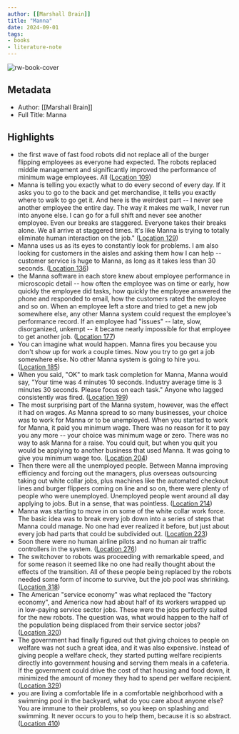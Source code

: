 ```yaml
---
author: [[Marshall Brain]]
title: "Manna"
date: 2024-09-01
tags: 
- books
- literature-note
---
```

![rw-book-cover](https://images-na.ssl-images-amazon.com/images/I/41hMlrD%2BQ7L._SL200_.jpg)

## Metadata
- Author: [[Marshall Brain]]
- Full Title: Manna

## Highlights
- the first wave of fast food robots did not replace all of the burger flipping employees as everyone had expected. The robots replaced middle management and significantly improved the performance of minimum wage employees. All ([Location 109](https://readwise.io/to_kindle?action=open&asin=B007HQH67U&location=109))
- Manna is telling you exactly what to do every second of every day. If it asks you to go to the back and get merchandise, it tells you exactly where to walk to go get it. And here is the weirdest part -- I never see another employee the entire day. The way it makes me walk, I never run into anyone else. I can go for a full shift and never see another employee. Even our breaks are staggered. Everyone takes their breaks alone. We all arrive at staggered times. It's like Manna is trying to totally eliminate human interaction on the job." ([Location 129](https://readwise.io/to_kindle?action=open&asin=B007HQH67U&location=129))
- Manna uses us as its eyes to constantly look for problems. I am also looking for customers in the aisles and asking them how I can help -- customer service is huge to Manna, as long as it takes less than 30 seconds. ([Location 136](https://readwise.io/to_kindle?action=open&asin=B007HQH67U&location=136))
- the Manna software in each store knew about employee performance in microscopic detail -- how often the employee was on time or early, how quickly the employee did tasks, how quickly the employee answered the phone and responded to email, how the customers rated the employee and so on. When an employee left a store and tried to get a new job somewhere else, any other Manna system could request the employee's performance record. If an employee had "issues" -- late, slow, disorganized, unkempt -- it became nearly impossible for that employee to get another job. ([Location 177](https://readwise.io/to_kindle?action=open&asin=B007HQH67U&location=177))
- You can imagine what would happen. Manna fires you because you don't show up for work a couple times. Now you try to go get a job somewhere else. No other Manna system is going to hire you. ([Location 185](https://readwise.io/to_kindle?action=open&asin=B007HQH67U&location=185))
- When you said, "OK" to mark task completion for Manna, Manna would say, "Your time was 4 minutes 10 seconds. Industry average time is 3 minutes 30 seconds. Please focus on each task." Anyone who lagged consistently was fired. ([Location 199](https://readwise.io/to_kindle?action=open&asin=B007HQH67U&location=199))
- The most surprising part of the Manna system, however, was the effect it had on wages. As Manna spread to so many businesses, your choice was to work for Manna or to be unemployed. When you started to work for Manna, it paid you minimum wage. There was no reason for it to pay you any more -- your choice was minimum wage or zero. There was no way to ask Manna for a raise. You could quit, but when you quit you would be applying to another business that used Manna. It was going to give you minimum wage too. ([Location 204](https://readwise.io/to_kindle?action=open&asin=B007HQH67U&location=204))
- Then there were all the unemployed people. Between Manna improving efficiency and forcing out the managers, plus overseas outsourcing taking out white collar jobs, plus machines like the automated checkout lines and burger flippers coming on line and so on, there were plenty of people who were unemployed. Unemployed people went around all day applying to jobs. But in a sense, that was pointless. ([Location 214](https://readwise.io/to_kindle?action=open&asin=B007HQH67U&location=214))
- Manna was starting to move in on some of the white collar work force. The basic idea was to break every job down into a series of steps that Manna could manage. No one had ever realized it before, but just about every job had parts that could be subdivided out. ([Location 223](https://readwise.io/to_kindle?action=open&asin=B007HQH67U&location=223))
- Soon there were no human airline pilots and no human air traffic controllers in the system. ([Location 276](https://readwise.io/to_kindle?action=open&asin=B007HQH67U&location=276))
- The switchover to robots was proceeding with remarkable speed, and for some reason it seemed like no one had really thought about the effects of the transition. All of these people being replaced by the robots needed some form of income to survive, but the job pool was shrinking. ([Location 318](https://readwise.io/to_kindle?action=open&asin=B007HQH67U&location=318))
- The American "service economy" was what replaced the "factory economy", and America now had about half of its workers wrapped up in low-paying service sector jobs. These were the jobs perfectly suited for the new robots. The question was, what would happen to the half of the population being displaced from their service sector jobs? ([Location 320](https://readwise.io/to_kindle?action=open&asin=B007HQH67U&location=320))
- The government had finally figured out that giving choices to people on welfare was not such a great idea, and it was also expensive. Instead of giving people a welfare check, they started putting welfare recipients directly into government housing and serving them meals in a cafeteria. If the government could drive the cost of that housing and food down, it minimized the amount of money they had to spend per welfare recipient. ([Location 329](https://readwise.io/to_kindle?action=open&asin=B007HQH67U&location=329))
- you are living a comfortable life in a comfortable neighborhood with a swimming pool in the backyard, what do you care about anyone else? You are immune to their problems, so you keep on splashing and swimming. It never occurs to you to help them, because it is so abstract. ([Location 410](https://readwise.io/to_kindle?action=open&asin=B007HQH67U&location=410))
